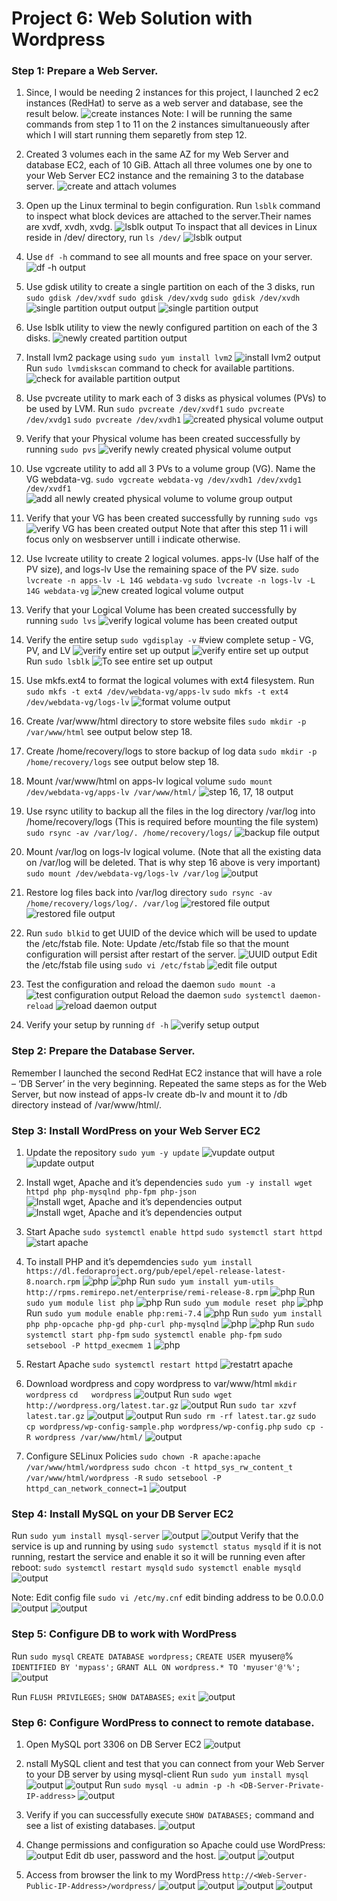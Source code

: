  # Project 6:  Web Solution with Wordpress

 ### Step 1: Prepare a Web Server.
 1. Since, I would be needing 2 instances for this project, I launched 2 ec2 instances (RedHat) to serve as a web server and database, see the result below. 
![create instances](./images/1.PNG)
Note: I will be running the same commands from step 1 to 11 on the 2 instances simultanueously after which I will start running them separetly from step 12.

2. Created 3 volumes each in the same AZ for my Web Server and database EC2, each of 10 GiB. Attach all three volumes one by one to your Web Server EC2 instance  and the remaining 3 to the database server.
![create and attach volumes](./images/2.PNG)

3. Open up the Linux terminal to begin configuration. Run `lsblk` command to inspect what block devices are attached to the server.Their names are xvdf, xvdh, xvdg.
![lsblk output](./images/4.PNG)
To inspact that all devices in Linux reside in /dev/ directory, run `ls /dev/`
![lsblk output](./images/5.PNG)

4. Use `df -h` command to see all mounts and free space on your server.
![df -h output](./images/6.PNG)

5. Use gdisk utility to create a single partition on each of the 3 disks, run `sudo gdisk /dev/xvdf` `sudo gdisk /dev/xvdg` `sudo gdisk /dev/xvdh`
![single partition output output](./images/7a.PNG)
![single partition output](./images/7b.PNG)

6. Use lsblk utility to view the newly configured partition on each of the 3 disks. 
![newly created partition output](./images/8.PNG)

7. Install lvm2 package using `sudo yum install lvm2` 
![install lvm2 output](./images/9.PNG)
Run `sudo lvmdiskscan` command to check for available partitions.
![check for available partition output](./images/10.PNG)

8. Use pvcreate utility to mark each of 3 disks as physical volumes (PVs) to be used by LVM.
Run `sudo pvcreate /dev/xvdf1` `sudo pvcreate /dev/xvdg1` `sudo pvcreate /dev/xvdh1`
![created physical volume output](./images/11.PNG)

9. Verify that your Physical volume has been created successfully by running `sudo pvs`
![verify newly created physical volume output](./images/12.PNG)

10. Use vgcreate utility to add all 3 PVs to a volume group (VG). Name the VG webdata-vg. `sudo vgcreate webdata-vg /dev/xvdh1 /dev/xvdg1 /dev/xvdf1`
![add all newly created physical volume to volume group output](./images/13.PNG)

11. Verify that your VG has been created successfully by running `sudo vgs`
![verify VG has been created  output](./images/14.PNG)
Note that after this step 11 i will focus only on wesbserver untill i indicate otherwise.

12. Use lvcreate utility to create 2 logical volumes. apps-lv (Use half of the PV size), and logs-lv Use the remaining space of the PV size. `sudo lvcreate -n apps-lv -L 14G webdata-vg`    `sudo lvcreate -n logs-lv -L 14G webdata-vg`
![new created logical volume output](./images/15.PNG)

13. Verify that your Logical Volume has been created successfully by running `sudo lvs`
![verify logical volume has been created  output](./images/16.PNG)

14. Verify the entire setup `sudo vgdisplay -v` #view complete setup - VG, PV, and LV
![verify entire set up output](./images/17a.PNG)
![verify entire set up  output](./images/17b.PNG)
Run `sudo lsblk`
![To see entire set up  output](./images/18.PNG)

15. Use mkfs.ext4 to format the logical volumes with ext4 filesystem. Run `sudo mkfs -t ext4 /dev/webdata-vg/apps-lv` `sudo mkfs -t ext4 /dev/webdata-vg/logs-lv`
![format volume output](./images/19.PNG)

16. Create /var/www/html directory to store website files `sudo mkdir -p /var/www/html` see output below step 18.

17. Create /home/recovery/logs to store backup of log data `sudo mkdir -p /home/recovery/logs` see output below step 18.

18. Mount /var/www/html on apps-lv logical volume `sudo mount /dev/webdata-vg/apps-lv /var/www/html/`
![step 16, 17, 18 output](./images/20.PNG)

19. Use rsync utility to backup all the files in the log directory /var/log into /home/recovery/logs (This is required before mounting the file system) `sudo rsync -av /var/log/. /home/recovery/logs/` ![backup file output](./images/21.PNG)

20. Mount /var/log on logs-lv logical volume. (Note that all the existing data on /var/log will be deleted. That is why step 16 above is very important) `sudo mount /dev/webdata-vg/logs-lv /var/log`
![ output](./images/22.PNG)

21. Restore log files back into /var/log directory `sudo rsync -av /home/recovery/logs/log/. /var/log`
![restored file output](./images/23a.PNG)
![restored file output](./images/23b.PNG)

22. Run `sudo blkid` to get UUID of the device which will be used to update the /etc/fstab file. 
Note: Update /etc/fstab file so that the mount configuration will persist after restart of the server.
![UUID output](./images/24.PNG)
Edit the /etc/fstab file using `sudo vi /etc/fstab` ![edit file output](./images/25.PNG)

23. Test the configuration and reload the daemon `sudo mount -a` 
![test configuration output](./images/26.PNG)
Reload the daemon `sudo systemctl daemon-reload` 
![reload daemon output](./images/27.PNG)

24. Verify your setup by running `df -h`
![verify setup output](./images/28.PNG)


### Step 2: Prepare the Database Server. 
Remember I launched the second RedHat EC2 instance that will have a role – ‘DB Server’ in the very beginning.
Repeated the same steps as for the Web Server, but now instead of apps-lv create db-lv and mount it to /db directory instead of /var/www/html/.


### Step 3: Install WordPress on your Web Server EC2

1. Update the repository
`sudo yum -y update`
![vupdate output](./images/31a.PNG)
![update output](./images/31b.PNG)

2. Install wget, Apache and it’s dependencies
`sudo yum -y install wget httpd php php-mysqlnd php-fpm php-json`
![Install wget, Apache and it’s dependencies output](./images/32a.PNG)
![Install wget, Apache and it’s dependencies output](./images/32b.PNG)

3. Start Apache `sudo systemctl enable httpd` `sudo systemctl start httpd`
![start apache](./images/33.PNG)

4. To install PHP and it’s depemdencies `sudo yum install https://dl.fedoraproject.org/pub/epel/epel-release-latest-8.noarch.rpm`
![php](./images/34a.PNG)
![php](./images/34b.PNG)
Run `sudo yum install yum-utils http://rpms.remirepo.net/enterprise/remi-release-8.rpm`
![php](./images/35.PNG)
Run `sudo yum module list php`
![php](./images/36.PNG)
Run `sudo yum module reset php`
![php](./images/37.PNG)
Run `sudo yum module enable php:remi-7.4`
![php](./images/38.PNG)
Run `sudo yum install php php-opcache php-gd php-curl php-mysqlnd`
![php](./images/39a.PNG)
![php](./images/39b.PNG)
Run `sudo systemctl start php-fpm` `sudo systemctl enable php-fpm` `sudo setsebool -P httpd_execmem 1`
![php](./images/40.PNG)

5. Restart Apache
`sudo systemctl restart httpd`
![restatrt apache](./images/41.PNG)

6. Download wordpress and copy wordpress to var/www/html
`mkdir wordpress` 
`cd   wordpress`
![output](./images/42.PNG)
Run `sudo wget http://wordpress.org/latest.tar.gz`
![output](./images/43.PNG)
Run `sudo tar xzvf latest.tar.gz`
![output](./images/44a.PNG)
![output](./images/44b.PNG)
Run `sudo rm -rf latest.tar.gz` `sudo cp wordpress/wp-config-sample.php wordpress/wp-config.php`
`sudo cp -R wordpress /var/www/html/`
![output](./images/45.PNG)

7. Configure SELinux Policies
`sudo chown -R apache:apache /var/www/html/wordpress` `sudo chcon -t httpd_sys_rw_content_t /var/www/html/wordpress -R` `sudo setsebool -P httpd_can_network_connect=1`
![output](./images/46.PNG)


### Step 4: Install MySQL on your DB Server EC2

Run `sudo yum install mysql-server`
![output](./images/47a.PNG)
![output](./images/47b.PNG)
Verify that the service is up and running by using `sudo systemctl status mysqld`
if it is not running, restart the service and enable it so it will be running even after reboot: `sudo systemctl restart mysqld`
`sudo systemctl enable mysqld`
![output](./images/49.PNG)

Note: Edit config file `sudo vi /etc/my.cnf` edit binding address to be 0.0.0.0
![output](./images/48a.PNG)
![output](./images/48b.PNG)


### Step 5: Configure DB to work with WordPress

Run `sudo mysql`
`CREATE DATABASE wordpress;`
`CREATE USER `myuser`@`%` IDENTIFIED BY 'mypass';`
`GRANT ALL ON wordpress.* TO 'myuser'@'%';`
![output](./images/51.PNG)

Run `FLUSH PRIVILEGES;` 
`SHOW DATABASES;`
`exit`
![output](./images/52.PNG)


### Step 6:  Configure WordPress to connect to remote database.

1. Open MySQL port 3306 on DB Server EC2
![output](./images/53.PNG)

2. nstall MySQL client and test that you can connect from your Web Server to your DB server by using mysql-client
Run `sudo yum install mysql`
![output](./images/54a.PNG)
![output](./images/54b.PNG)
Run `sudo mysql -u admin -p -h <DB-Server-Private-IP-address>` 
![output](./images/55.PNG)

3. Verify if you can successfully execute `SHOW DATABASES;` command and see a list of existing databases.
![output](./images/56.PNG)

4. Change permissions and configuration so Apache could use WordPress: 
![output](./images/57.PNG)
Edit db user, password and the host.
![output](./images/58a.PNG)
![output](./images/58.PNG)

5. Access from browser the link to my WordPress
`http://<Web-Server-Public-IP-Address>/wordpress/` 
![output](./images/59.PNG)
![output](./images/60.PNG)
![output](./images/61a.PNG)
![output](./images/61b.PNG)



